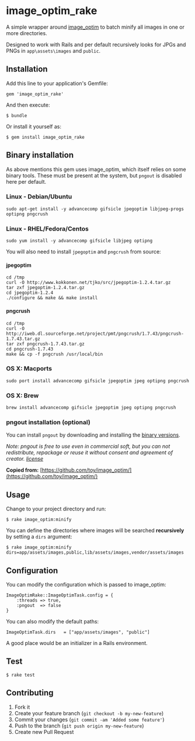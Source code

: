 # image_optim_rake

A simple wrapper around [image_optim](https://github.com/toy/image_optim) to batch minify all images in one or more directories.

Designed to work with Rails and per default recursively looks for JPGs and PNGs in `app\assets\images` and `public`.

## Installation

Add this line to your application's Gemfile:

    gem 'image_optim_rake'

And then execute:

    $ bundle

Or install it yourself as:

    $ gem install image_optim_rake


## Binary installation

As above mentions this gem uses image_optim, which itself relies on some binary tools. These must be present at the system, but `pngout` is disabled here per default.

### Linux - Debian/Ubuntu

    sudo apt-get install -y advancecomp gifsicle jpegoptim libjpeg-progs optipng pngcrush

### Linux - RHEL/Fedora/Centos

    sudo yum install -y advancecomp gifsicle libjpeg optipng

You will also need to install `jpegoptim` and `pngcrush` from source:

#### jpegoptim

    cd /tmp
    curl -O http://www.kokkonen.net/tjko/src/jpegoptim-1.2.4.tar.gz
    tar zxf jpegoptim-1.2.4.tar.gz
    cd jpegoptim-1.2.4
    ./configure && make && make install

#### pngcrush

    cd /tmp
    curl -O http://iweb.dl.sourceforge.net/project/pmt/pngcrush/1.7.43/pngcrush-1.7.43.tar.gz
    tar zxf pngcrush-1.7.43.tar.gz
    cd pngcrush-1.7.43
    make && cp -f pngcrush /usr/local/bin

### OS X: Macports

    sudo port install advancecomp gifsicle jpegoptim jpeg optipng pngcrush

### OS X: Brew

    brew install advancecomp gifsicle jpegoptim jpeg optipng pngcrush

### pngout installation (optional)

You can install `pngout` by downloading and installing the [binary versions](http://www.jonof.id.au/kenutils).

_Note: pngout is free to use even in commercial soft, but you can not redistribute, repackage or reuse it without consent and agreement of creator. [license](http://advsys.net/ken/utils.htm#pngoutkziplicense)_

**Copied from:** [https://github.com/toy/image_optim/](https://github.com/toy/image_optim/)

## Usage

Change to your project directory and run:

    $ rake image_optim:minify

You can define the directories where images will be searched **recursively** by setting a `dirs` argument:

    $ rake image_optim:minify dirs=app/assets/images,public,lib/assets/images,vendor/assets/images

## Configuration

You can modify the configuration which is passed to image_optim:

    ImageOptimRake::ImageOptimTask.config = {
        :threads => true,
        :pngout  => false
    }

You can also modify the default paths:

    ImageOptimTask.dirs   = ["app/assets/images", "public"]

A good place would be an initializer in a Rails environment.

## Test

    $ rake test

## Contributing

1. Fork it
2. Create your feature branch (`git checkout -b my-new-feature`)
3. Commit your changes (`git commit -am 'Added some feature'`)
4. Push to the branch (`git push origin my-new-feature`)
5. Create new Pull Request

